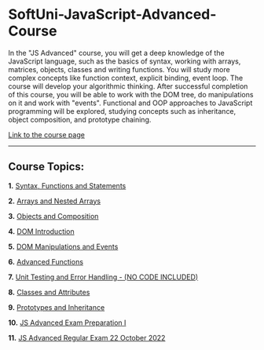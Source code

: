 # SoftUni-JavaScript-Advanced-Course

In the "JS Advanced" course, you will get a deep knowledge of the JavaScript language, such as the basics of syntax, working with arrays, matrices, objects, classes and writing functions. You will study more complex concepts like function context, explicit binding, event loop. The course will develop your algorithmic thinking. After successful completion of this course, you will be able to work with the DOM tree, do manipulations on it and work with "events". Functional and OOP approaches to JavaScript programming will be explored, studying concepts such as inheritance, object composition, and prototype chaining.

[Link to the course page](https://softuni.bg/trainings/3846/js-advanced-september-2022)

-----------------------------------------------------------------------------------------------------------------------------------------------------------------------

## Course Topics:

**1.** [Syntax, Functions and Statements](https://github.com/TerminiUsMag/SoftUni-JavaScript-Advanced-Course/tree/main/Syntax%2C%20Functions%20and%20Statements)

**2.** [Arrays and Nested Arrays](https://github.com/TerminiUsMag/SoftUni-JavaScript-Advanced-Course/tree/main/Arrays%20and%20Nested%20Arrays%20-%20Lab)

**3.** [Objects and Composition](https://github.com/TerminiUsMag/SoftUni-JavaScript-Advanced-Course/tree/main/Objects%20and%20Composition%20-%20Lab)

**4.** [DOM Introduction](https://github.com/TerminiUsMag/SoftUni-JavaScript-Advanced-Course/tree/main/DOM%20Introduction)

**5.** [DOM Manipulations and Events](https://github.com/TerminiUsMag/SoftUni-JavaScript-Advanced-Course/tree/main/DOM%20Manipulations%20and%20Events)

**6.** [Advanced Functions](https://github.com/TerminiUsMag/SoftUni-JavaScript-Advanced-Course/tree/main/Advanced%20Functions%20-%20Lab)

**7.** [Unit Testing and Error Handling - (NO CODE INCLUDED)]()

**8.** [Classes and Attributes](https://github.com/TerminiUsMag/SoftUni-JavaScript-Advanced-Course/tree/main/Classes%20and%20Attributes%20-%20Lab)

**9.** [Prototypes and Inheritance](https://github.com/TerminiUsMag/SoftUni-JavaScript-Advanced-Course/tree/main/Prototypes%20and%20Inheritance%20-%20Lab)

**10.** [JS Advanced Exam Preparation I](https://github.com/TerminiUsMag/SoftUni-JavaScript-Advanced-Course/tree/main/JS%20Advanced%20Exam%20Preparation%20I)

**11.** [JS Advanced Regular Exam 22 October 2022](https://github.com/TerminiUsMag/SoftUni-JavaScript-Advanced-Course/tree/main/JS%20Advanced%20Regular%20Exam%2022%20October%202022)
